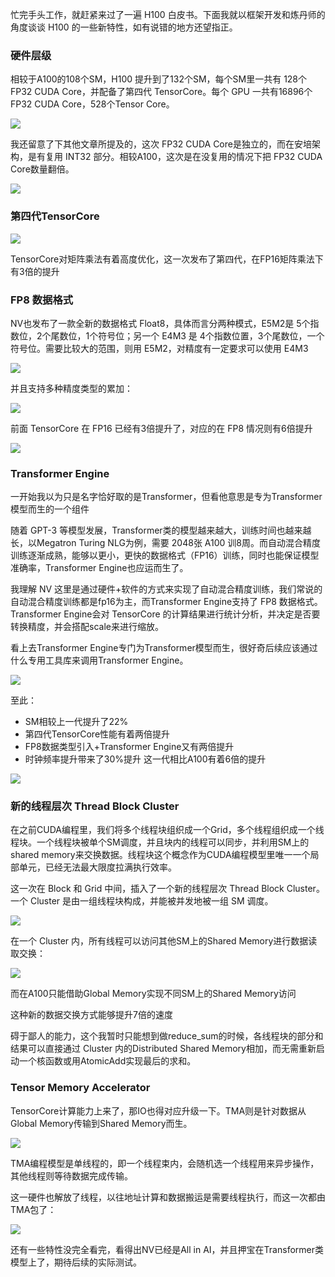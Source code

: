 忙完手头工作，就赶紧来过了一遍 H100 白皮书。下面我就以框架开发和炼丹师的角度谈谈 H100 的一些新特性，如有说错的地方还望指正。

### 硬件层级
相较于A100的108个SM，H100 提升到了132个SM，每个SM里一共有 128个FP32 CUDA Core，并配备了第四代 TensorCore。每个 GPU 一共有16896个 FP32 CUDA Core，528个Tensor Core。

![](https://files.mdnice.com/user/4601/f1fe5f40-b693-4cbf-b9c3-34a5b0e74eb3.png)

我还留意了下其他文章所提及的，这次 FP32 CUDA Core是独立的，而在安培架构，是有复用 INT32 部分。相较A100，这次是在没复用的情况下把 FP32 CUDA Core数量翻倍。

![](https://files.mdnice.com/user/4601/984d473b-e7c7-42b3-9989-fc0ca7936e72.png)

### 第四代TensorCore

![](https://files.mdnice.com/user/4601/73070f16-0d63-4367-9a9a-a3269ea07a03.png)

TensorCore对矩阵乘法有着高度优化，这一次发布了第四代，在FP16矩阵乘法下有3倍的提升

### FP8 数据格式
NV也发布了一款全新的数据格式 Float8，具体而言分两种模式，E5M2是 5个指数位，2个尾数位，1个符号位；另一个 E4M3 是 4个指数位置，3个尾数位，一个符号位。需要比较大的范围，则用 E5M2，对精度有一定要求可以使用 E4M3

![](https://files.mdnice.com/user/4601/762c4ff9-fa39-476b-916c-fc3e2bfaaba6.png)

并且支持多种精度类型的累加：

![](https://files.mdnice.com/user/4601/abf27fa5-5c69-46da-98f3-f7b6c21fac66.png)


前面 TensorCore 在 FP16 已经有3倍提升了，对应的在 FP8 情况则有6倍提升

![](https://files.mdnice.com/user/4601/e300cbea-6ff2-4b3e-a8f3-3f576008402c.png)


### Transformer Engine
一开始我以为只是名字恰好取的是Transformer，但看他意思是专为Transformer模型而生的一个组件

随着 GPT-3 等模型发展，Transformer类的模型越来越大，训练时间也越来越长，以Megatron 
Turing NLG为例，需要 2048张 A100 训8周。而自动混合精度训练逐渐成熟，能够以更小，更快的数据格式（FP16）训练，同时也能保证模型准确率，Transformer Engine也应运而生了。

我理解 NV 这里是通过硬件+软件的方式来实现了自动混合精度训练，我们常说的自动混合精度训练都是fp16为主，而Transformer Engine支持了 FP8 数据格式。Transformer Engine会对 TensorCore 的计算结果进行统计分析，并决定是否要转换精度，并会搭配scale来进行缩放。

看上去Transformer Engine专门为Transformer模型而生，很好奇后续应该通过什么专用工具库来调用Transformer Engine。

![](https://files.mdnice.com/user/4601/773dfbac-fbce-4a69-b168-04d241233bed.png)

至此：

- SM相较上一代提升了22%
- 第四代TensorCore性能有着两倍提升
- FP8数据类型引入+Transformer Engine又有两倍提升
- 时钟频率提升带来了30%提升
这一代相比A100有着6倍的提升

![](https://files.mdnice.com/user/4601/b9e185ed-4fc1-408e-b38f-38e23adc29be.png)

### 新的线程层次 Thread Block Cluster
在之前CUDA编程里，我们将多个线程块组织成一个Grid，多个线程组织成一个线程块。一个线程块被单个SM调度，并且块内的线程可以同步，并利用SM上的shared memory来交换数据。线程块这个概念作为CUDA编程模型里唯一一个局部单元，已经无法最大限度拉满执行效率。

这一次在 Block 和 Grid 中间，插入了一个新的线程层次 Thread Block Cluster。一个 Cluster 是由一组线程块构成，并能被并发地被一组 SM 调度。

![](https://files.mdnice.com/user/4601/95da5c6e-cb45-4510-88ee-6b5af7238f24.png)

在一个 Cluster 内，所有线程可以访问其他SM上的Shared Memory进行数据读取交换：

![](https://files.mdnice.com/user/4601/1bd56aa5-97fb-4361-9324-cb02a711c708.png)

而在A100只能借助Global Memory实现不同SM上的Shared Memory访问

这种新的数据交换方式能够提升7倍的速度

碍于鄙人的能力，这个我暂时只能想到做reduce_sum的时候，各线程块的部分和结果可以直接通过 Cluster 内的Distributed Shared Memory相加，而无需重新启动一个核函数或用AtomicAdd实现最后的求和。

### Tensor Memory Accelerator
TensorCore计算能力上来了，那IO也得对应升级一下。TMA则是针对数据从Global Memory传输到Shared Memory而生。

![](https://files.mdnice.com/user/4601/495b05ba-9982-48b6-b36b-fbc61f5029ce.png)

TMA编程模型是单线程的，即一个线程束内，会随机选一个线程用来异步操作，其他线程则等待数据完成传输。

这一硬件也解放了线程，以往地址计算和数据搬运是需要线程执行，而这一次都由TMA包了：

![](https://files.mdnice.com/user/4601/c21b0aee-f3e5-4519-bce0-e61998666882.png)

还有一些特性没完全看完，看得出NV已经是All in AI，并且押宝在Transformer类模型上了，期待后续的实际测试。